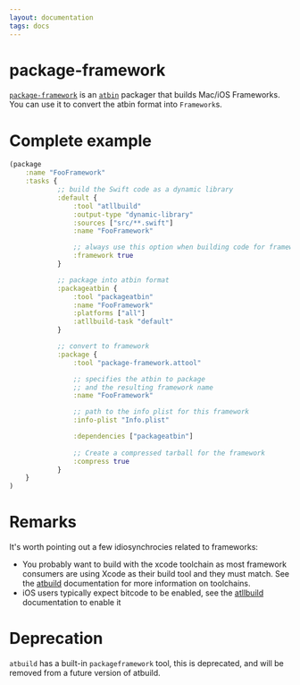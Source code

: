 ```yaml
---
layout: documentation
tags: docs
---
```


# package-framework

[`package-framework`](https://github.com/AnarchyTools/package-framework) is an [`atbin`](atbin.html) packager that builds Mac/iOS Frameworks.  You can use it to convert the atbin format into `Framework`s.

# Complete example

```clojure
(package
    :name "FooFramework"
    :tasks {
            ;; build the Swift code as a dynamic library
            :default {
                :tool "atllbuild"
                :output-type "dynamic-library"
                :sources ["src/**.swift"]
                :name "FooFramework"

                ;; always use this option when building code for frameworks
                :framework true
            }

            ;; package into atbin format
            :packageatbin {
                :tool "packageatbin"
                :name "FooFramework"
                :platforms ["all"]
                :atllbuild-task "default"
            }

            ;; convert to framework
            :package {
                :tool "package-framework.attool"

                ;; specifies the atbin to package
                ;; and the resulting framework name
                :name "FooFramework"

                ;; path to the info plist for this framework
                :info-plist "Info.plist"

                :dependencies ["packageatbin"]
                
                ;; Create a compressed tarball for the framework
                :compress true
            }
    }
)
```

# Remarks

It's worth pointing out a few idiosynchrocies related to frameworks:

* You probably want to build with the xcode toolchain as most framework consumers are using Xcode as their build tool and they must match.  See the [atbuild](atbuild.html) documentation for more information on toolchains.
* iOS users typically expect bitcode to be enabled, see the [atllbuild](atllbuild.html) documentation to enable it

# Deprecation

`atbuild` has a built-in `packageframework` tool, this is deprecated, and will be removed from a future version of atbuild.

